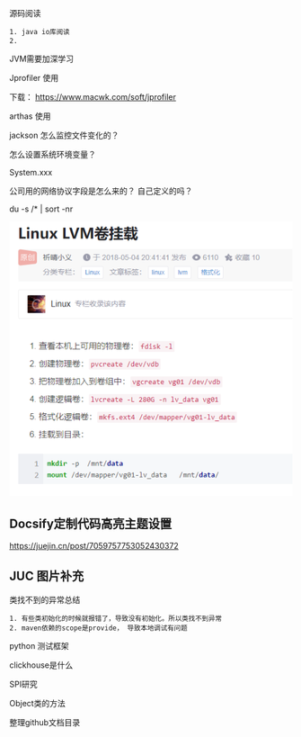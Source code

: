 

源码阅读

	1. java io库阅读
 	2. 



JVM需要加深学习



Jprofiler 使用

下载： https://www.macwk.com/soft/jprofiler



arthas 使用



jackson 怎么监控文件变化的？

怎么设置系统环境变量？

System.xxx



公司用的网络协议字段是怎么来的？ 自己定义的吗？



du -s /* | sort -nr





![image-20220407103335351](待总结.assets/image-20220407103335351.png)



## Docsify定制代码高亮主题设置

https://juejin.cn/post/7059757753052430372



## JUC 图片补充



类找不到的异常总结

	1. 有些类初始化的时候就报错了，导致没有初始化。所以类找不到异常
	2. maven依赖的scope是provide， 导致本地调试有问题



python 测试框架 

clickhouse是什么

SPI研究





Object类的方法



整理github文档目录